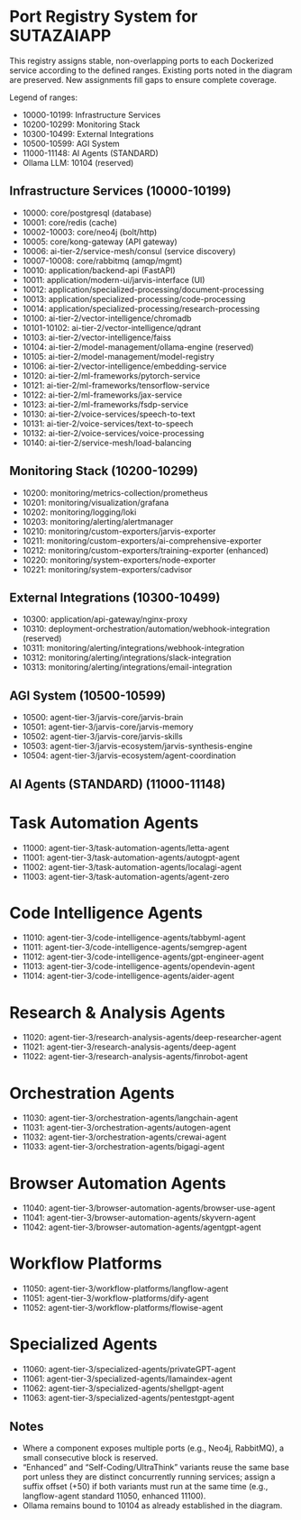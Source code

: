 # Port Registry System for SUTAZAIAPP

This registry assigns stable, non-overlapping ports to each Dockerized service according to the defined ranges. Existing ports noted in the diagram are preserved. New assignments fill gaps to ensure complete coverage.

Legend of ranges:
- 10000-10199: Infrastructure Services
- 10200-10299: Monitoring Stack
- 10300-10499: External Integrations
- 10500-10599: AGI System
- 11000-11148: AI Agents (STANDARD)
- Ollama LLM: 10104 (reserved)

## Infrastructure Services (10000-10199)

- 10000: core/postgresql (database)
- 10001: core/redis (cache)
- 10002-10003: core/neo4j (bolt/http)
- 10005: core/kong-gateway (API gateway)
- 10006: ai-tier-2/service-mesh/consul (service discovery)
- 10007-10008: core/rabbitmq (amqp/mgmt)
- 10010: application/backend-api (FastAPI)
- 10011: application/modern-ui/jarvis-interface (UI)
- 10012: application/specialized-processing/document-processing
- 10013: application/specialized-processing/code-processing
- 10014: application/specialized-processing/research-processing
- 10100: ai-tier-2/vector-intelligence/chromadb
- 10101-10102: ai-tier-2/vector-intelligence/qdrant
- 10103: ai-tier-2/vector-intelligence/faiss
- 10104: ai-tier-2/model-management/ollama-engine (reserved)
- 10105: ai-tier-2/model-management/model-registry
- 10106: ai-tier-2/vector-intelligence/embedding-service
- 10120: ai-tier-2/ml-frameworks/pytorch-service
- 10121: ai-tier-2/ml-frameworks/tensorflow-service
- 10122: ai-tier-2/ml-frameworks/jax-service
- 10123: ai-tier-2/ml-frameworks/fsdp-service
- 10130: ai-tier-2/voice-services/speech-to-text
- 10131: ai-tier-2/voice-services/text-to-speech
- 10132: ai-tier-2/voice-services/voice-processing
- 10140: ai-tier-2/service-mesh/load-balancing

## Monitoring Stack (10200-10299)

- 10200: monitoring/metrics-collection/prometheus
- 10201: monitoring/visualization/grafana
- 10202: monitoring/logging/loki
- 10203: monitoring/alerting/alertmanager
- 10210: monitoring/custom-exporters/jarvis-exporter
- 10211: monitoring/custom-exporters/ai-comprehensive-exporter
- 10212: monitoring/custom-exporters/training-exporter (enhanced)
- 10220: monitoring/system-exporters/node-exporter
- 10221: monitoring/system-exporters/cadvisor

## External Integrations (10300-10499)

- 10300: application/api-gateway/nginx-proxy
- 10310: deployment-orchestration/automation/webhook-integration (reserved)
- 10311: monitoring/alerting/integrations/webhook-integration
- 10312: monitoring/alerting/integrations/slack-integration
- 10313: monitoring/alerting/integrations/email-integration

## AGI System (10500-10599)

- 10500: agent-tier-3/jarvis-core/jarvis-brain
- 10501: agent-tier-3/jarvis-core/jarvis-memory
- 10502: agent-tier-3/jarvis-core/jarvis-skills
- 10503: agent-tier-3/jarvis-ecosystem/jarvis-synthesis-engine
- 10504: agent-tier-3/jarvis-ecosystem/agent-coordination

## AI Agents (STANDARD) (11000-11148)

# Task Automation Agents
- 11000: agent-tier-3/task-automation-agents/letta-agent
- 11001: agent-tier-3/task-automation-agents/autogpt-agent
- 11002: agent-tier-3/task-automation-agents/localagi-agent
- 11003: agent-tier-3/task-automation-agents/agent-zero

# Code Intelligence Agents
- 11010: agent-tier-3/code-intelligence-agents/tabbyml-agent
- 11011: agent-tier-3/code-intelligence-agents/semgrep-agent
- 11012: agent-tier-3/code-intelligence-agents/gpt-engineer-agent
- 11013: agent-tier-3/code-intelligence-agents/opendevin-agent
- 11014: agent-tier-3/code-intelligence-agents/aider-agent

# Research & Analysis Agents
- 11020: agent-tier-3/research-analysis-agents/deep-researcher-agent
- 11021: agent-tier-3/research-analysis-agents/deep-agent
- 11022: agent-tier-3/research-analysis-agents/finrobot-agent

# Orchestration Agents
- 11030: agent-tier-3/orchestration-agents/langchain-agent
- 11031: agent-tier-3/orchestration-agents/autogen-agent
- 11032: agent-tier-3/orchestration-agents/crewai-agent
- 11033: agent-tier-3/orchestration-agents/bigagi-agent

# Browser Automation Agents
- 11040: agent-tier-3/browser-automation-agents/browser-use-agent
- 11041: agent-tier-3/browser-automation-agents/skyvern-agent
- 11042: agent-tier-3/browser-automation-agents/agentgpt-agent

# Workflow Platforms
- 11050: agent-tier-3/workflow-platforms/langflow-agent
- 11051: agent-tier-3/workflow-platforms/dify-agent
- 11052: agent-tier-3/workflow-platforms/flowise-agent

# Specialized Agents
- 11060: agent-tier-3/specialized-agents/privateGPT-agent
- 11061: agent-tier-3/specialized-agents/llamaindex-agent
- 11062: agent-tier-3/specialized-agents/shellgpt-agent
- 11063: agent-tier-3/specialized-agents/pentestgpt-agent

## Notes

- Where a component exposes multiple ports (e.g., Neo4j, RabbitMQ), a small consecutive block is reserved.
- “Enhanced” and “Self-Coding/UltraThink” variants reuse the same base port unless they are distinct concurrently running services; assign a suffix offset (+50) if both variants must run at the same time (e.g., langflow-agent standard 11050, enhanced 11100).
- Ollama remains bound to 10104 as already established in the diagram.

